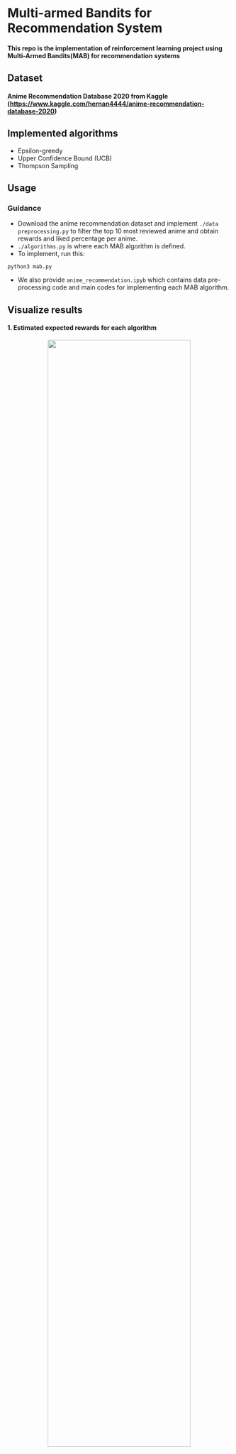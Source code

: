 # Multi-armed Bandits for Recommendation System
#### This repo is the implementation of reinforcement learning project using Multi-Armed Bandits(MAB) for recommendation systems
## Dataset
#### Anime Recommendation Database 2020 from Kaggle (https://www.kaggle.com/hernan4444/anime-recommendation-database-2020)

## Implemented algorithms
* Epsilon-greedy
* Upper Confidence Bound (UCB)
* Thompson Sampling
## Usage
### Guidance
* Download the anime recommendation dataset and implement `./data preprocessing.py` to filter the top 10 most reviewed anime and obtain rewards and liked percentage per anime.
* `./algorithms.py` is where each MAB algorithm is defined.
* To implement, run this:
```
python3 mab.py
```
* We also provide `anime_recommendation.ipyb` which contains data pre-processing code and main codes for implementing each MAB algorithm.
## Visualize results
#### 1. Estimated expected rewards for each algorithm
<p align="center">
    <img src="https://user-images.githubusercontent.com/74402562/209358937-dde16375-7afd-452e-8327-bf7a40692e47.png" width="80%" height="80%">
</p>
<br/>

#### 2. Percentage of recommending optimal animation(e.g. arm4) correctly
<p align="center">
    <img src="https://user-images.githubusercontent.com/74402562/209358945-92baff8b-2fc7-4a3e-8d6d-cd06bdb729be.png" width="80%" height="80%">
</p>
<br/>

#### 3. Percentage of recommending optimal animation(e.g. arm4) during simulation
<p align="center">
    <img src="https://user-images.githubusercontent.com/74402562/209358943-c3cb9b30-3bfe-4195-82e5-d3bade7f11db.png" width="80%" height="80%">
</p>
<br/>

#### 4. Average rewards per iteration
<p align="center">
    <img src="https://user-images.githubusercontent.com/74402562/209358940-ed31a5f7-968c-40ed-b9b4-91c44225fe25.png" width="80%" height="80%">
</p>
<br/>

